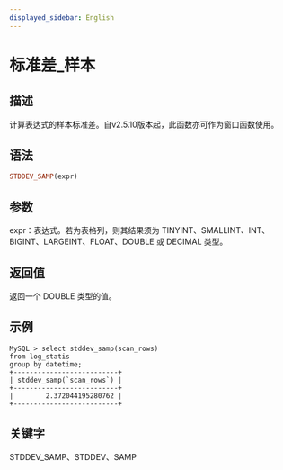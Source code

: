 ```yaml
---
displayed_sidebar: English
---
```


# 标准差_样本

## 描述

计算表达式的样本标准差。自v2.5.10版本起，此函数亦可作为窗口函数使用。

## 语法

```Haskell
STDDEV_SAMP(expr)
```

## 参数

expr：表达式。若为表格列，则其结果须为 TINYINT、SMALLINT、INT、BIGINT、LARGEINT、FLOAT、DOUBLE 或 DECIMAL 类型。

## 返回值

返回一个 DOUBLE 类型的值。

## 示例

```plain
MySQL > select stddev_samp(scan_rows)
from log_statis
group by datetime;
+--------------------------+
| stddev_samp(`scan_rows`) |
+--------------------------+
|        2.372044195280762 |
+--------------------------+
```

## 关键字

STDDEV_SAMP、STDDEV、SAMP
